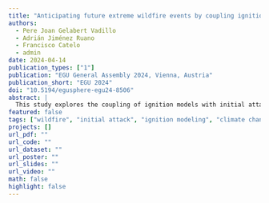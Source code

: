 ```yaml
---
title: "Anticipating future extreme wildfire events by coupling ignition and success of initial attack models"
authors:
  - Pere Joan Gelabert Vadillo
  - Adrián Jiménez Ruano
  - Francisco Catelo
  - admin
date: 2024-04-14
publication_types: ["1"]
publication: "EGU General Assembly 2024, Vienna, Austria"
publication_short: "EGU 2024"
doi: "10.5194/egusphere-egu24-8506"
abstract: |
  This study explores the coupling of ignition models with initial attack success predictions to anticipate extreme wildfire events under future climate conditions. Presented at the EGU General Assembly 2024, the approach combines spatial ignition likelihood and firefighting efficiency modeling to identify potential high-impact wildfires.
featured: false
tags: ["wildfire", "initial attack", "ignition modeling", "climate change", "EGU"]
projects: []
url_pdf: ""
url_code: ""
url_dataset: ""
url_poster: ""
url_slides: ""
url_video: ""
math: false
highlight: false
---
```

